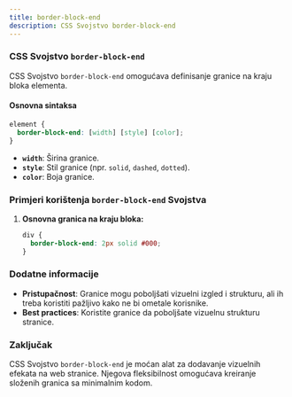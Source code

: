 ```yaml
---
title: border-block-end
description: CSS Svojstvo border-block-end
---
```


### CSS Svojstvo `border-block-end`

CSS Svojstvo `border-block-end` omogućava definisanje granice na kraju bloka elementa.

#### Osnovna sintaksa

```css
element {
  border-block-end: [width] [style] [color];
}
```

- **`width`**: Širina granice.
- **`style`**: Stil granice (npr. `solid`, `dashed`, `dotted`).
- **`color`**: Boja granice.

### Primjeri korištenja `border-block-end` Svojstva

1. **Osnovna granica na kraju bloka:**

   ```css
   div {
     border-block-end: 2px solid #000;
   }
   ```

### Dodatne informacije

- **Pristupačnost**: Granice mogu poboljšati vizuelni izgled i strukturu, ali ih treba koristiti pažljivo kako ne bi ometale korisnike.
- **Best practices**: Koristite granice da poboljšate vizuelnu strukturu stranice.

### Zaključak

CSS Svojstvo `border-block-end` je moćan alat za dodavanje vizuelnih efekata na web stranice. Njegova fleksibilnost omogućava kreiranje složenih granica sa minimalnim kodom.
